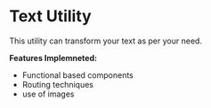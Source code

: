 # Text Utility
This utility can transform your text as per your need.

**Features Implemneted:**
  - Functional based components
  - Routing techniques
  - use of images
